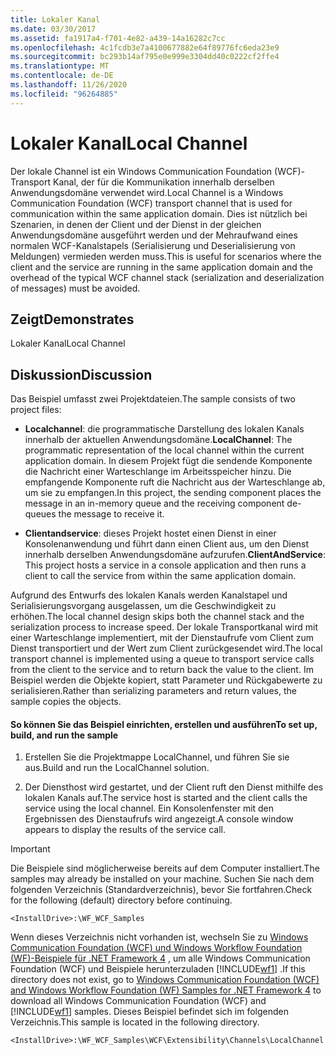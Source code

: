 ```yaml
---
title: Lokaler Kanal
ms.date: 03/30/2017
ms.assetid: fa1917a4-f701-4e82-a439-14a16282c7cc
ms.openlocfilehash: 4c1fcdb3e7a4100677882e64f89776fc6eda23e9
ms.sourcegitcommit: bc293b14af795e0e999e3304dd40c0222cf2ffe4
ms.translationtype: MT
ms.contentlocale: de-DE
ms.lasthandoff: 11/26/2020
ms.locfileid: "96264885"
---
```

# <a name="local-channel"></a><span data-ttu-id="c0711-102">Lokaler Kanal</span><span class="sxs-lookup"><span data-stu-id="c0711-102">Local Channel</span></span>

<span data-ttu-id="c0711-103">Der lokale Channel ist ein Windows Communication Foundation (WCF)-Transport Kanal, der für die Kommunikation innerhalb derselben Anwendungsdomäne verwendet wird.</span><span class="sxs-lookup"><span data-stu-id="c0711-103">Local Channel is a Windows Communication Foundation (WCF) transport channel that is used for communication within the same application domain.</span></span> <span data-ttu-id="c0711-104">Dies ist nützlich bei Szenarien, in denen der Client und der Dienst in der gleichen Anwendungsdomäne ausgeführt werden und der Mehraufwand eines normalen WCF-Kanalstapels (Serialisierung und Deserialisierung von Meldungen) vermieden werden muss.</span><span class="sxs-lookup"><span data-stu-id="c0711-104">This is useful for scenarios where the client and the service are running in the same application domain and the overhead of the typical WCF channel stack (serialization and deserialization of messages) must be avoided.</span></span>  
  
## <a name="demonstrates"></a><span data-ttu-id="c0711-105">Zeigt</span><span class="sxs-lookup"><span data-stu-id="c0711-105">Demonstrates</span></span>  

 <span data-ttu-id="c0711-106">Lokaler Kanal</span><span class="sxs-lookup"><span data-stu-id="c0711-106">Local Channel</span></span>  
  
## <a name="discussion"></a><span data-ttu-id="c0711-107">Diskussion</span><span class="sxs-lookup"><span data-stu-id="c0711-107">Discussion</span></span>  

 <span data-ttu-id="c0711-108">Das Beispiel umfasst zwei Projektdateien.</span><span class="sxs-lookup"><span data-stu-id="c0711-108">The sample consists of two project files:</span></span>  
  
- <span data-ttu-id="c0711-109">**Localchannel**: die programmatische Darstellung des lokalen Kanals innerhalb der aktuellen Anwendungsdomäne.</span><span class="sxs-lookup"><span data-stu-id="c0711-109">**LocalChannel**: The programmatic representation of the local channel within the current application domain.</span></span> <span data-ttu-id="c0711-110">In diesem Projekt fügt die sendende Komponente die Nachricht einer Warteschlange im Arbeitsspeicher hinzu. Die empfangende Komponente ruft die Nachricht aus der Warteschlange ab, um sie zu empfangen.</span><span class="sxs-lookup"><span data-stu-id="c0711-110">In this project, the sending component places the message in an in-memory queue and the receiving component de-queues the message to receive it.</span></span>  
  
- <span data-ttu-id="c0711-111">**Clientandservice**: dieses Projekt hostet einen Dienst in einer Konsolenanwendung und führt dann einen Client aus, um den Dienst innerhalb derselben Anwendungsdomäne aufzurufen.</span><span class="sxs-lookup"><span data-stu-id="c0711-111">**ClientAndService**: This project hosts a service in a console application and then runs a client to call the service from within the same application domain.</span></span>  
  
 <span data-ttu-id="c0711-112">Aufgrund des Entwurfs des lokalen Kanals werden Kanalstapel und Serialisierungsvorgang ausgelassen, um die Geschwindigkeit zu erhöhen.</span><span class="sxs-lookup"><span data-stu-id="c0711-112">The local channel design skips both the channel stack and the serialization process to increase speed.</span></span> <span data-ttu-id="c0711-113">Der lokale Transportkanal wird mit einer Warteschlange implementiert, mit der Dienstaufrufe vom Client zum Dienst transportiert und der Wert zum Client zurückgesendet wird.</span><span class="sxs-lookup"><span data-stu-id="c0711-113">The local transport channel is implemented using a queue to transport service calls from the client to the service and to return back the value to the client.</span></span> <span data-ttu-id="c0711-114">Im Beispiel werden die Objekte kopiert, statt Parameter und Rückgabewerte zu serialisieren.</span><span class="sxs-lookup"><span data-stu-id="c0711-114">Rather than serializing parameters and return values, the sample copies the objects.</span></span>  
  
#### <a name="to-set-up-build-and-run-the-sample"></a><span data-ttu-id="c0711-115">So können Sie das Beispiel einrichten, erstellen und ausführen</span><span class="sxs-lookup"><span data-stu-id="c0711-115">To set up, build, and run the sample</span></span>  
  
1. <span data-ttu-id="c0711-116">Erstellen Sie die Projektmappe LocalChannel, und führen Sie sie aus.</span><span class="sxs-lookup"><span data-stu-id="c0711-116">Build and run the LocalChannel solution.</span></span>  
  
2. <span data-ttu-id="c0711-117">Der Diensthost wird gestartet, und der Client ruft den Dienst mithilfe des lokalen Kanals auf.</span><span class="sxs-lookup"><span data-stu-id="c0711-117">The service host is started and the client calls the service using the local channel.</span></span> <span data-ttu-id="c0711-118">Ein Konsolenfenster mit den Ergebnissen des Dienstaufrufs wird angezeigt.</span><span class="sxs-lookup"><span data-stu-id="c0711-118">A console window appears to display the results of the service call.</span></span>  
  
> [!IMPORTANT]
> <span data-ttu-id="c0711-119">Die Beispiele sind möglicherweise bereits auf dem Computer installiert.</span><span class="sxs-lookup"><span data-stu-id="c0711-119">The samples may already be installed on your machine.</span></span> <span data-ttu-id="c0711-120">Suchen Sie nach dem folgenden Verzeichnis (Standardverzeichnis), bevor Sie fortfahren.</span><span class="sxs-lookup"><span data-stu-id="c0711-120">Check for the following (default) directory before continuing.</span></span>  
>
> `<InstallDrive>:\WF_WCF_Samples`  
>
> <span data-ttu-id="c0711-121">Wenn dieses Verzeichnis nicht vorhanden ist, wechseln Sie zu [Windows Communication Foundation (WCF) und Windows Workflow Foundation (WF)-Beispiele für .NET Framework 4](https://www.microsoft.com/download/details.aspx?id=21459) , um alle Windows Communication Foundation (WCF) und Beispiele herunterzuladen [!INCLUDE[wf1](../../../../includes/wf1-md.md)] .</span><span class="sxs-lookup"><span data-stu-id="c0711-121">If this directory does not exist, go to [Windows Communication Foundation (WCF) and Windows Workflow Foundation (WF) Samples for .NET Framework 4](https://www.microsoft.com/download/details.aspx?id=21459) to download all Windows Communication Foundation (WCF) and [!INCLUDE[wf1](../../../../includes/wf1-md.md)] samples.</span></span> <span data-ttu-id="c0711-122">Dieses Beispiel befindet sich im folgenden Verzeichnis.</span><span class="sxs-lookup"><span data-stu-id="c0711-122">This sample is located in the following directory.</span></span>  
>
> `<InstallDrive>:\WF_WCF_Samples\WCF\Extensibility\Channels\LocalChannel`
